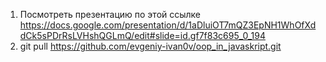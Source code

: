 1. Посмотреть презентацию по этой ссылке https://docs.google.com/presentation/d/1aDluiOT7mQZ3EpNH1WhOfXddCk5sPDrRsLVHshQGLmQ/edit#slide=id.gf7f83c695_0_194
2. git pull https://github.com/evgeniy-ivan0v/oop_in_javaskript.git
